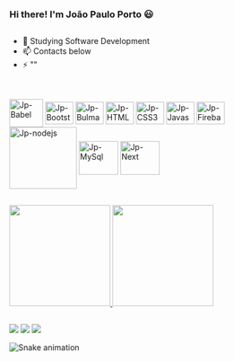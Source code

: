 ### Hi there! I'm João Paulo Porto 😃

##
- 🌱 Studying Software Development
- 📫 Contacts below
- ⚡ ""

##

<div style="display: inline_block backgroundcolor :white"><br>
  <img align="center" alt="Jp-Babel" height="50" width="60" src="https://cdn.jsdelivr.net/gh/devicons/devicon/icons/babel/babel-original.svg">
  <img align="center" alt="Jp-Bootstrap" height="40" width="50" src="https://cdn.jsdelivr.net/gh/devicons/devicon/icons/bootstrap/bootstrap-original.svg" />
  <img align="center" alt="Jp-Bulma" height="40" width="50" src="https://cdn.jsdelivr.net/gh/devicons/devicon/icons/bulma/bulma-plain.svg" />
  <img align="center" alt="Jp-HTML5" height="40" width="50" src="https://cdn.jsdelivr.net/gh/devicons/devicon/icons/html5/html5-original.svg" />
  <img align="center" alt="Jp-CSS3" height="40" width="50" src="https://cdn.jsdelivr.net/gh/devicons/devicon/icons/css3/css3-original.svg" />
  <img align="center" alt="Jp-Javascript" height="40" width="50"  src="https://cdn.jsdelivr.net/gh/devicons/devicon/icons/javascript/javascript-original.svg" />      
  <img align="center" alt="Jp-Firebase" height="40" width="50" src="https://cdn.jsdelivr.net/gh/devicons/devicon/icons/firebase/firebase-plain.svg" />
  <img align="center" alt="Jp-nodejs" height="110" width="120" src="https://cdn.jsdelivr.net/gh/devicons/devicon/icons/nodejs/nodejs-original-wordmark.svg" />
  <img align="center" alt="Jp-MySql" height="60" width="70" src="https://cdn.jsdelivr.net/gh/devicons/devicon/icons/mysql/mysql-original.svg" />
  <img align="center" alt="Jp-Next" height="60" width="70" src="https://cdn.jsdelivr.net/gh/devicons/devicon/icons/nextjs/nextjs-original-wordmark.svg" />
                 
</div>

##
<div>
  <a href="https://www.linkedin.com/in/jpportodev">
  <img height="180em" src="https://github-readme-stats.vercel.app/api?username=jpportodev&show_icons=true&theme=gruvbox"/>
  <img height="180em" src="https://github-readme-stats.vercel.app/api/top-langs/?username=jpportodev&theme=gruvbox"/>
</div>
  
##
  <div> 
    <a href = "mailto:jpportodev@gmail.com"><img src="https://img.shields.io/badge/-Gmail-%23333?style=for-the-badge&logo=gmail&logoColor=white" target="_blank"></a>
    <a href="https://www.linkedin.com/in/jpportodev" target="_blank"><img src="https://img.shields.io/badge/-LinkedIn-%230077B5?style=for-the-badge&logo=linkedin&logoColor=white" target="_blank"></a>
    <a href = "https://wa.link/a6xd1r"><img src="https://img.shields.io/badge/WhatsApp-25D366?style=for-the-badge&logo=whatsapp&logoColor=white" target="_blank"></a>
 
</div>

![Snake animation](https://github.com/jpportodev/jpportodev/blob/output/github-contribution-grid-snake.svg)
  
